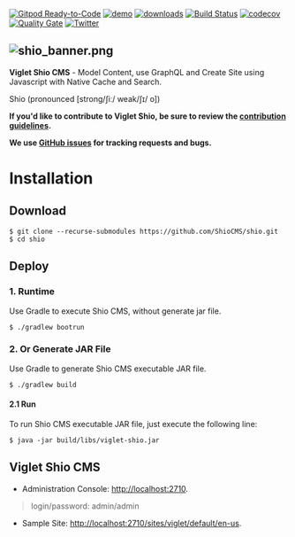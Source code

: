 [![Gitpod Ready-to-Code](https://img.shields.io/badge/Gitpod-Ready--to--Code-blue?logo=gitpod)](https://gitpod.io/#https://github.com/ShioCMS/shio) 
[![demo](https://img.shields.io/badge/demo-try%20online-FF874B.svg)](https://viglet.com/shio/demo) [![downloads](https://img.shields.io/github/downloads/ShioCMS/shio/total.svg)](https://github.com/ShioCMS/shio/releases/download/v0.3.6/viglet-shio.jar) [![Build Status](https://travis-ci.com/ShioCMS/shio.svg?branch=master)](https://travis-ci.com/ShioCMS/shio) [![codecov](https://codecov.io/gh/ShioCMS/shio/branch/master/graph/badge.svg)](https://codecov.io/gh/ShioCMS/shio) [![Quality Gate](https://sonarcloud.io/api/project_badges/measure?project=ShioCMS_shio&metric=alert_status)](https://sonarcloud.io/dashboard/index/ShioCMS_shio)
[![Twitter](https://img.shields.io/twitter/follow/shiocms.svg?style=social&label=Follow)](https://twitter.com/intent/follow?screen_name=shiocms)

![shio_banner.png](https://shiocms.github.io/shio/img/shio_banner.png) 
------

**Viglet Shio CMS** - Model Content, use GraphQL and Create Site using Javascript with Native Cache and Search.

Shio (pronounced [strong/ʃiː/ weak/ʃɪ/ o])

**If you'd like to contribute to Viglet Shio, be sure to review the [contribution
guidelines](CONTRIBUTING.md).**

**We use [GitHub issues](https://github.com/ShioCMS/shio/issues) for tracking requests and bugs.**

# Installation

## Download

```shell
$ git clone --recurse-submodules https://github.com/ShioCMS/shio.git
$ cd shio
```

## Deploy 

### 1. Runtime

Use Gradle to execute Shio CMS, without generate jar file.

```shell
$ ./gradlew bootrun
```


### 2. Or Generate JAR File

Use Gradle to generate Shio CMS executable JAR file.

```shell
$ ./gradlew build
```

#### 2.1 Run

To run Shio CMS executable JAR file, just execute the following line:

```shell
$ java -jar build/libs/viglet-shio.jar
```

## Viglet Shio CMS
* Administration Console: [http://localhost:2710](http://localhost:2710).

> login/password: admin/admin

* Sample Site: [http://localhost:2710/sites/viglet/default/en-us](http://localhost:2710/sites/viglet/default/en-us).
